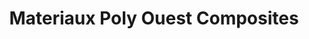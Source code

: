---
title: "Materiaux Poly Ouest Composites"
url: /frehel/materiaux-poly-ouest-composites/
shop: Baumarkt
---